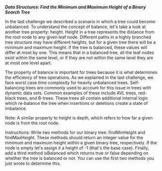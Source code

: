 ***Data Structures: Find the Minimum and Maximum Height of a Binary Search Tree***

In the last challenge we described a scenario in which a tree could become unbalanced. To understand the concept of balance, let's take a look at another tree property: height. Height in a tree represents the distance from the root node to any given leaf node. Different paths in a highly branched tree structure may have different heights, but for a given tree there will be a minimum and maximum height. If the tree is balanced, these values will differ at most by one. This means that in a balanced tree, all the leaf nodes exist within the same level, or if they are not within the same level they are at most one level apart.

The property of balance is important for trees because it is what determines the efficiency of tree operations. As we explained in the last challenge, we face worst case time complexity for heavily unbalanced trees. Self-balancing trees are commonly used to account for this issue in trees with dynamic data sets. Common examples of these include AVL trees, red-black trees, and B-trees. These trees all contain additional internal logic which re-balance the tree when insertions or deletions create a state of imbalance.

Note: A similar property to height is depth, which refers to how far a given node is from the root node.

Instructions: Write two methods for our binary tree: findMinHeight and findMaxHeight. These methods should return an integer value for the minimum and maximum height within a given binary tree, respectively. If the node is empty let's assign it a height of -1 (that's the base case). Finally, add a third method isBalanced which returns true or false depending on whether the tree is balanced or not. You can use the first two methods you just wrote to determine this.
